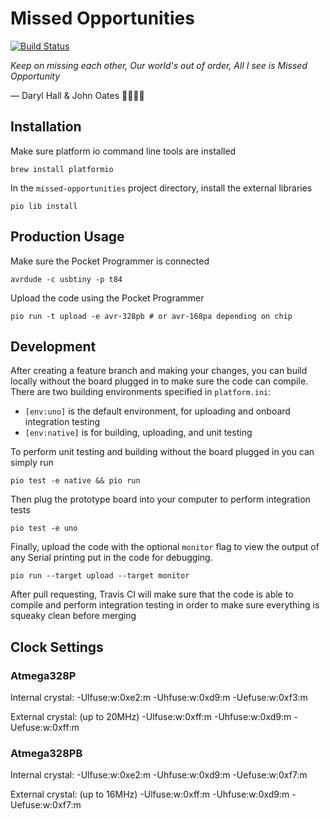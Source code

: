 # Missed Opportunities

[![Build Status](https://travis-ci.com/cutelabnyc/missed-opportunities.svg?branch=master)](https://travis-ci.com/cutelabnyc/missed-opportunities)

_Keep on missing each other, Our world's out of order, All I see is Missed Opportunity_

— Daryl Hall & John Oates 🌻🌺🌻🌺

## Installation

Make sure platform io command line tools are installed

```
brew install platformio
```

In the `missed-opportunities` project directory, install the external libraries

```
pio lib install
```

## Production Usage

Make sure the Pocket Programmer is connected
```
avrdude -c usbtiny -p t84
```

Upload the code using the Pocket Programmer
```
pio run -t upload -e avr-328pb # or avr-168pa depending on chip
```

## Development

After creating a feature branch and making your changes, you can build locally without the board plugged in to make sure the code can compile. There are two building environments specified in `platform.ini`:

-   `[env:uno]` is the default environment, for uploading and onboard integration testing
-   `[env:native]` is for building, uploading, and unit testing

To perform unit testing and building without the board plugged in you can simply run

```
pio test -e native && pio run
```

Then plug the prototype board into your computer to perform integration tests

```
pio test -e uno
```

Finally, upload the code with the optional `monitor` flag to view the output of any Serial printing put in the code for debugging.

```
pio run --target upload --target monitor
```

After pull requesting, Travis CI will make sure that the code is able to compile and perform integration testing in order to make sure everything is squeaky clean before merging

## Clock Settings

### Atmega328P

Internal crystal: 
  -Ulfuse:w:0xe2:m
  -Uhfuse:w:0xd9:m
  -Uefuse:w:0xf3:m

External crystal: (up to 20MHz)
  -Ulfuse:w:0xff:m
  -Uhfuse:w:0xd9:m
  -Uefuse:w:0xff:m

### Atmega328PB

Internal crystal: 
  -Ulfuse:w:0xe2:m
  -Uhfuse:w:0xd9:m
  -Uefuse:w:0xf7:m

External crystal: (up to 16MHz)
  -Ulfuse:w:0xff:m
  -Uhfuse:w:0xd9:m
  -Uefuse:w:0xf7:m
